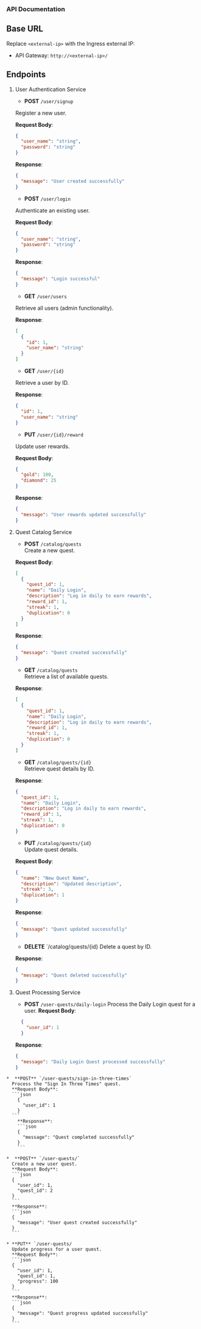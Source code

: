 ### API Documentation
## Base URL

Replace `<external-ip>` with the Ingress external IP:

  *  API Gateway: `http://<external-ip>/`

## Endpoints

  1.  User Authentication Service
      *  **POST** `/user/signup`
      
      Register a new user.
      
      **Request Body**:
      ```json
      {
        "user_name": "string",
        "password": "string"
      }
      ```
      **Response**:
      ```json
      {
        "message": "User created successfully"
      }
      ```

      *  **POST** `/user/login`
      
      Authenticate an existing user.
      
      **Request Body**:
      ```json
      {
        "user_name": "string",
        "password": "string"
      }
      ```
      **Response**:
      ```json
      {
        "message": "Login successful"
      }
      ```

      *  **GET** `/user/users`
      
      Retrieve all users (admin functionality).

      **Response**:
      ```json
      [
        {
          "id": 1,
          "user_name": "string"
        }
      ]
      ```

      *  **GET** `/user/{id}`
      
      Retrieve a user by ID.

      **Response**:
      ```json
      {
        "id": 1,
        "user_name": "string"
      }
      ```

      *  **PUT** `/user/{id}/reward`
      
      Update user rewards.
      
      **Request Body**:
      ```json
      {
        "gold": 100,
        "diamond": 25
      }
      ```
      **Response**:
      ```json
      {
        "message": "User rewards updated successfully"
      }
      ```

  2.  Quest Catalog Service
      *  **POST** `/catalog/quests`  
      Create a new quest.
      
      **Request Body**:
      ```json
      [
        {
          "quest_id": 1,
          "name": "Daily Login",
          "description": "Log in daily to earn rewards",
          "reward_id": 1,
          "streak": 1,
          "duplication": 0
        }
      ]
      ```

      **Response**:
      ```json
      {
        "message": "Quest created successfully"
      }
      ```

      *  **GET** `/catalog/quests`  
      Retrieve a list of available quests.
      
      **Response**:
      ```json
      [
        {
          "quest_id": 1,
          "name": "Daily Login",
          "description": "Log in daily to earn rewards",
          "reward_id": 1,
          "streak": 1,
          "duplication": 0
        }
      ]
      ```

      *  **GET** `/catalog/quests/{id}`  
      Retrieve quest details by ID.
      
      **Response**:
      ```json
      {
        "quest_id": 1,
        "name": "Daily Login",
        "description": "Log in daily to earn rewards",
        "reward_id": 1,
        "streak": 1,
        "duplication": 0
      }
      ```

      *  **PUT** `/catalog/quests/{id}`  
      Update quest details.

      **Request Body**:
      ```json
      {
        "name": "New Quest Name",
        "description": "Updated description",
        "streak": 3,
        "duplication": 1
      }      
      ```

      **Response**:
      ```json
      {
        "message": "Quest updated successfully"
      }
      ```

      * **DELETE** `/catalog/quests/{id}
      Delete a quest by ID.
      
      **Response**:
      ```json
      {
        "message": "Quest deleted successfully"
      }
      ```
    
  3.  Quest Processing Service
      *  **POST** `/user-quests/daily-login`
      Process the Daily Login quest for a user.
      **Request Body**:
      ```json
        {
          "user_id": 1
        }
      ```
        **Response**:
        ```json
        {
          "message": "Daily Login Quest processed successfully"
        }
        ```

    *  **POST** `/user-quests/sign-in-three-times`
      Process the "Sign In Three Times" quest.
      **Request Body**:
      ```json
        {
          "user_id": 1
        }
      ```
        **Response**:
        ```json
        {
          "message": "Quest completed successfully"
        }
        ```

    *  **POST** `/user-quests/`
      Create a new user quest.
      **Request Body**:
      ```json
      {
        "user_id": 1,
        "quest_id": 2
      }
      ```
      **Response**:
      ```json
      {
        "message": "User quest created successfully"
      }
      ```

    * **PUT** `/user-quests/
      Update progress for a user quest.
      **Request Body**:
      ```json
      {
        "user_id": 1,
        "quest_id": 1,
        "progress": 100
      }
      ```
      **Response**:
      ```json
      {
        "message": "Quest progress updated successfully"
      }
      ```

